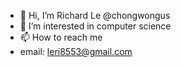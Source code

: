- 👋 Hi, I’m Richard Le @chongwongus
- 👀 I’m interested in computer science
- 📫 How to reach me
- email: leri8553@gmail.com

<!---
chongwongus/chongwongus is a ✨ special ✨ repository because its `README.md` (this file) appears on your GitHub profile.
You can click the Preview link to take a look at your changes.
--->
